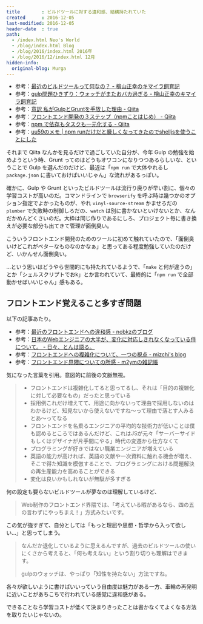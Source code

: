 ```yaml
---
title        : ビルドツールに対する違和感、結構持たれていた
created      : 2016-12-05
last-modified: 2016-12-05
header-date  : true
path:
  - /index.html Neo's World
  - /blog/index.html Blog
  - /blog/2016/index.html 2016年
  - /blog/2016/12/index.html 12月
hidden-info:
  original-blog: Murga
---
```


- 参考：[最近のビルドツールって何なの？ - 檜山正幸のキマイラ飼育記](http://d.hatena.ne.jp/m-hiyama/20150511/1431306678)
- 参考：[gulp問題ひきずり：ウォッチがまたおバカ過ぎる - 檜山正幸のキマイラ飼育記](http://d.hatena.ne.jp/m-hiyama/20150514/1431563231)
- 参考：[意訳 私がGulpとGruntを手放した理由 - Qiita](http://qiita.com/chuck0523/items/dafdbd19c12efd40e2de)
- 参考：[フロントエンド開発の３ステップ（npmことはじめ） - Qiita](http://qiita.com/hashrock/items/15f4a4961183cfbb2658)
- 参考：[npm で依存もタスクも一元化する - Qiita](http://qiita.com/Jxck_/items/efaff21b977ddc782971)
- 参考：[uu59のメモ | npm runだけだと厳しくなってきたのでshelljsを使うことにした](http://blog.uu59.org/2015-03-08-npm-run-with-shelljs.html)

それまで Qiita なんかを見るだけで過ごしていた自分が、今年 Gulp の勉強を始めようという時、Grunt ってのはどうもオワコンになりつつあるらしいな、ということで Gulp を選んだのだけど、最近は「`npm run` で大体やれるし `package.json` に書いておけばいいじゃん」な流れがあるっぽい。

確かに、Gulp や Grunt といったビルドツールは流行り廃りが早い割に、個々の学習コストが高いのだ。コマンドラインで `browserify` を呼ぶ時は幾つかのオプション指定でよかったものが、やれ `vinyl-source-stream` かませろだの `plumber` で失敗時の制御しろだの、`watch` は別に書かないといけないとか、なんだかめんどくさいのだ。大枠は同じ作りであるにしろ、プロジェクト毎に書き換えが必要な部分も出てきて管理が面倒臭い。

こういうフロントエンド開発のためのツールに初めて触れていたので、「面倒臭いけどこれがベターなものなのかなぁ」と思ってある程度勉強していたのだけど、いかんせん面倒臭い。

…という思いはどうやら世間的にも持たれているようで、「`make` と何が違うの」とか「シェルスクリプトでおk」とか言われていて、最終的に「`npm run` で全部動かせばいいじゃん」感もある。

## フロントエンド覚えること多すぎ問題

以下の記事あたり。

- 参考：[最近のフロントエンドへの違和感 - nobkzのブログ](http://nobkz.hatenadiary.jp/entry/2016/04/11/031009)
- 参考：[日本のWebエンジニアの大半が、変化に対応しきれなくなっている件について。 - 日々、とんは語る。](http://d.hatena.ne.jp/tomoya/20160410/1460274822)
- 参考：[フロントエンドへの複雑化について、一つの視点 - mizchi's blog](http://mizchi.hatenablog.com/entry/2016/04/11/185914)
- 参考：[フロントエンド界隈についての所感 - m2ymの雑記帳](http://cx4a.org/posts/2016-04-12-about-frontend-world.html)

気になった言葉を引用。意図的に前後の文脈無視。

> - フロントエンドは複雑化してると思ってるし、それは「目的の複雑化に対して必要なもの」だったと思っている
> - 採用例これだけ増えてて、用途に向かないって理由で採用しないのはわかるけど、知見ないから使えないですね〜って理由で落とす人みるとあ〜ってなる
> - フロントエンドを名乗るエンジニアの平均的な技術力が低いことは僕も認めるところではあるんだけど、これはJSが元々「サーバーサイドもしくはデザイナが片手間にやる」時代の変遷から仕方なくて
> - プログラミングが好きではない職業エンジニアが増えている
> - 英語の能力が高ければ、英語の文献や一次資料に触れる機会が増え、そこで得た知識を模倣することで、プログラミングにおける問題解決の再生産能力を高めることができる
> - 変化は良いかもしれないが無駄が多すぎる

何の設定も要らないビルドツールが夢なのは理解しているけど、

> Web制作のフロントエンド界隈では、「考えている暇があるなら、四の五の言わずにやっちまえ！」方式みたいです。

この気が強すぎて、自分としては「もっと理屈や思想・哲学から入って欲しい…」と思ってしまう。

> なんだか退化しているように思えるんですが、過去のビルドツールの使いにくさから考えると、「何も考えない」という割り切りも理解はできます。
> 
> gulpのウォッチは、やっぱり「知性を持たない」方法ですね。

各々が欲しいように書けばいいっていう自由度は魅力がある一方、車輪の再発明に近いことがあちこちで行われている感覚に違和感がある。

できることなら学習コストが低くて決まりきったことは書かなくてよくなる方法を取りたいじゃないの。
